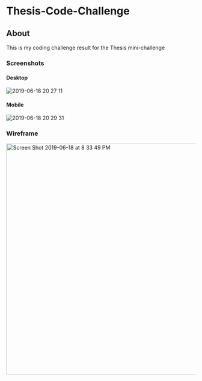 # Thesis-Code-Challenge

## About
This is my coding challenge result for the Thesis mini-challenge

### Screenshots

#### Desktop
![2019-06-18 20 27 11](https://user-images.githubusercontent.com/20582868/59732485-ac05d300-9207-11e9-928a-e27ef81a6880.gif)

#### Mobile
![2019-06-18 20 29 31](https://user-images.githubusercontent.com/20582868/59732536-ee2f1480-9207-11e9-9ae6-d24526a2e3c4.gif)

### Wireframe

<img width="615" alt="Screen Shot 2019-06-18 at 8 33 49 PM" src="https://user-images.githubusercontent.com/20582868/59732660-71506a80-9208-11e9-9e4c-93575fa8bc90.png">
